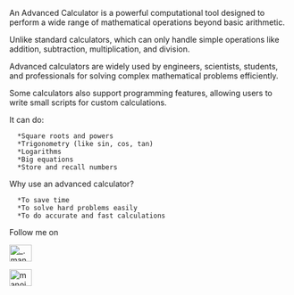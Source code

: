 An Advanced Calculator is a powerful computational tool designed to perform a wide range of mathematical operations beyond basic arithmetic.

Unlike standard calculators, which can only handle simple operations like addition, subtraction, multiplication, and division.

Advanced calculators are widely used by engineers, scientists, students, and professionals for solving complex mathematical problems efficiently.

Some calculators also support programming features, allowing users to write small scripts for custom calculations.

It can do:

      *Square roots and powers
      *Trigonometry (like sin, cos, tan)
      *Logarithms
      *Big equations
      *Store and recall numbers

Why use an advanced calculator?

      *To save time
      *To solve hard problems easily
      *To do accurate and fast calculations

Follow me on

<a href="https://instagram.com/_.manoj_.09_" target="blank"><img align="center" src="https://raw.githubusercontent.com/rahuldkjain/github-profile-readme-generator/master/src/images/icons/Social/instagram.svg" alt="_.manoj_.09_" height="30" width="40" /></a>

<a href="https://linkedin.com/in/manoj0902" target="blank">
<img align="center" src="https://raw.githubusercontent.com/rahuldkjain/github-profile-readme-generator/master/src/images/icons/Social/linked-in-alt.svg" alt="manoj0902" height="30" width="40" />
</a>
